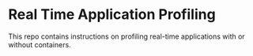 # Real Time Application Profiling
This repo contains instructions on profiling real-time applications with or without containers.
